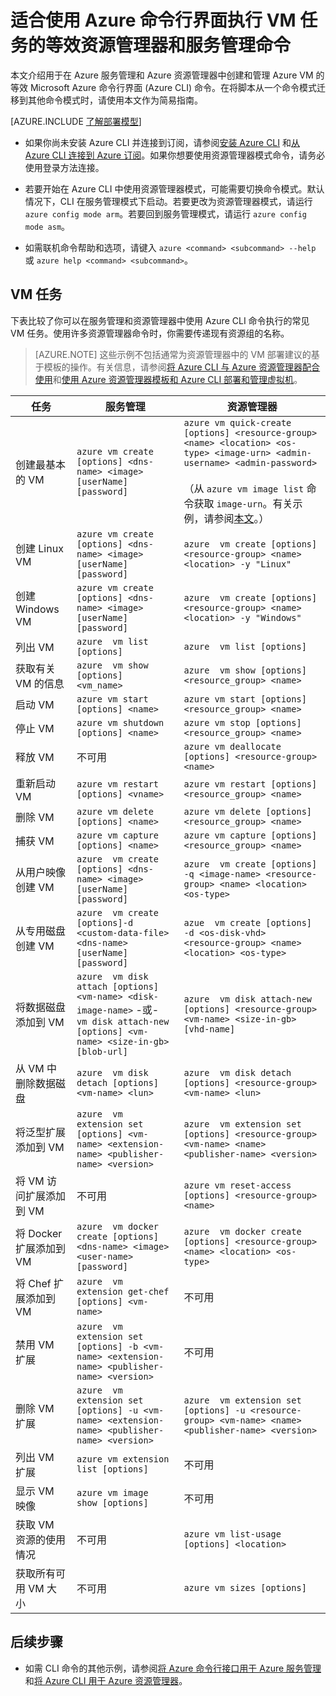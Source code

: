 <properties
	pageTitle="VM 任务的等效 Azure CLI 命令 | Microsoft Azure"
	description="用于在 Azure 资源管理器和 Azure 服务管理模式下创建和管理 Azure VM 的等效 Azure CLI 命令"
	services="virtual-machines"
	documentationCenter=""
	authors="dlepow"
	manager="timlt"
	editor=""
	tags="azure-resource-manager,azure-service-management"/>

<tags
	ms.service="virtual-machines"
	ms.date="12/14/2015"
	wacn.date="02/26/2016"/>


# 适合使用 Azure 命令行界面执行 VM 任务的等效资源管理器和服务管理命令
本文介绍用于在 Azure 服务管理和 Azure 资源管理器中创建和管理 Azure VM 的等效 Microsoft Azure 命令行界面 (Azure CLI) 命令。在将脚本从一个命令模式迁移到其他命令模式时，请使用本文作为简易指南。

[AZURE.INCLUDE [了解部署模型](../includes/learn-about-deployment-models-both-include.md)]



* 如果你尚未安装 Azure CLI 并连接到订阅，请参阅[安装 Azure CLI](/documentation/articles/xplat-cli-install) 和[从 Azure CLI 连接到 Azure 订阅](/documentation/articles/xplat-cli-connect)。如果你想要使用资源管理器模式命令，请务必使用登录方法连接。

* 若要开始在 Azure CLI 中使用资源管理器模式，可能需要切换命令模式。默认情况下，CLI 在服务管理模式下启动。若要更改为资源管理器模式，请运行 `azure config mode arm`。若要回到服务管理模式，请运行 `azure config mode asm`。

* 如需联机命令帮助和选项，请键入 `azure <command> <subcommand> --help` 或 `azure help <command> <subcommand>`。

## VM 任务
下表比较了你可以在服务管理和资源管理器中使用 Azure CLI 命令执行的常见 VM 任务。使用许多资源管理器命令时，你需要传递现有资源组的名称。

> [AZURE.NOTE] 这些示例不包括通常为资源管理器中的 VM 部署建议的基于模板的操作。有关信息，请参阅[将 Azure CLI 与 Azure 资源管理器配合使用](/documentation/articles/xplat-cli-azure-resource-manager)和[使用 Azure 资源管理器模板和 Azure CLI 部署和管理虚拟机](/documentation/articles/virtual-machines-deploy-rmtemplates-azure-cli)。

任务 | 服务管理 | 资源管理器
-------------- | ----------- | -------------------------
创建最基本的 VM | `azure vm create [options] <dns-name> <image> [userName] [password]` | `azure vm quick-create [options] <resource-group> <name> <location> <os-type> <image-urn> <admin-username> <admin-password>`<br/><br/>（从 `azure vm image list` 命令获取 `image-urn`。有关示例，请参阅[本文](/documentation/articles/resource-groups-vm-searching)。）
创建 Linux VM | `azure vm create [options] <dns-name> <image> [userName] [password]` | `azure  vm create [options] <resource-group> <name> <location> -y "Linux"`
创建 Windows VM | `azure vm create [options] <dns-name> <image> [userName] [password]` | `azure  vm create [options] <resource-group> <name> <location> -y "Windows"`
列出 VM | `azure  vm list [options]` | `azure  vm list [options]`
获取有关 VM 的信息 | `azure  vm show [options] <vm_name>` | `azure  vm show [options] <resource_group> <name>`
启动 VM | `azure vm start [options] <name>` | `azure vm start [options] <resource_group> <name>`
停止 VM | `azure vm shutdown [options] <name>` | `azure vm stop [options] <resource_group> <name>`
释放 VM | 不可用 | `azure vm deallocate [options] <resource-group> <name>`
重新启动 VM | `azure vm restart [options] <vname>` | `azure vm restart [options] <resource_group> <name>`
删除 VM | `azure vm delete [options] <name>` | `azure vm delete [options] <resource_group> <name>`
捕获 VM | `azure vm capture [options] <name>` | `azure vm capture [options] <resource_group> <name>`
从用户映像创建 VM | `azure  vm create [options] <dns-name> <image> [userName] [password]` | `azure  vm create [options] -q <image-name> <resource-group> <name> <location> <os-type>`
从专用磁盘创建 VM | `azure  vm create [options]-d <custom-data-file> <dns-name> [userName] [password]` | `azue  vm create [options] -d <os-disk-vhd> <resource-group> <name> <location> <os-type>`
将数据磁盘添加到 VM | `azure  vm disk attach [options] <vm-name> <disk-image-name>` -或- <br/> `vm disk attach-new [options] <vm-name> <size-in-gb> [blob-url]` | `azure  vm disk attach-new [options] <resource-group> <vm-name> <size-in-gb> [vhd-name]`
从 VM 中删除数据磁盘 | `azure  vm disk detach [options] <vm-name> <lun>` | `azure  vm disk detach [options] <resource-group> <vm-name> <lun>`
将泛型扩展添加到 VM | `azure  vm extension set [options] <vm-name> <extension-name> <publisher-name> <version>` | `azure  vm extension set [options] <resource-group> <vm-name> <name> <publisher-name> <version>`
将 VM 访问扩展添加到 VM | 不可用 | `azure vm reset-access [options] <resource-group> <name>`
将 Docker 扩展添加到 VM | `azure  vm docker create [options] <dns-name> <image> <user-name> [password]` | `azure  vm docker create [options] <resource-group> <name> <location> <os-type>`
将 Chef 扩展添加到 VM | `azure  vm extension get-chef [options] <vm-name>` | 不可用
禁用 VM 扩展 | `azure  vm extension set [options] -b <vm-name> <extension-name> <publisher-name> <version>` | 不可用
删除 VM 扩展 | `azure  vm extension set [options] -u <vm-name> <extension-name> <publisher-name> <version>` | `azure  vm extension set [options] -u <resource-group> <vm-name> <name> <publisher-name> <version>`
列出 VM 扩展 | `azure vm extension list [options]` | 不可用
显示 VM 映像 | `azure vm image show [options]` | 不可用
获取 VM 资源的使用情况 | 不可用 | `azure vm list-usage [options] <location>`
获取所有可用 VM 大小 | 不可用 | `azure vm sizes [options]`


## 后续步骤

* 如需 CLI 命令的其他示例，请参阅[将 Azure 命令行接口用于 Azure 服务管理](/documentation/articles/virtual-machines-command-line-tools)和[将 Azure CLI 用于 Azure 资源管理器](/documentation/articles/azure-cli-arm-commands)。

<!---HONumber=Mooncake_0215_2016-->